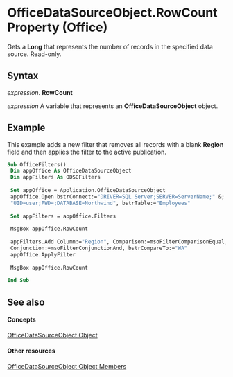 
# OfficeDataSourceObject.RowCount Property (Office)

Gets a  **Long** that represents the number of records in the specified data source. Read-only.


## Syntax

 _expression_. **RowCount**

 _expression_ A variable that represents an **OfficeDataSourceObject** object.


## Example

This example adds a new filter that removes all records with a blank  **Region** field and then applies the filter to the active publication.


```vb
Sub OfficeFilters() 
 Dim appOffice As OfficeDataSourceObject 
 Dim appFilters As ODSOFilters 
 
 Set appOffice = Application.OfficeDataSourceObject 
 appOffice.Open bstrConnect:="DRIVER=SQL Server;SERVER=ServerName;" &; _ 
 "UID=user;PWD=;DATABASE=Northwind", bstrTable:="Employees" 
 
 Set appFilters = appOffice.Filters 
 
 MsgBox appOffice.RowCount 
 
 appFilters.Add Column:="Region", Comparison:=msoFilterComparisonEqual, _ 
 Conjunction:=msoFilterConjunctionAnd, bstrCompareTo:="WA" 
 appOffice.ApplyFilter 
 
 MsgBox appOffice.RowCount 
 
End Sub
```


## See also


#### Concepts


[OfficeDataSourceObject Object](d5e5401b-643e-c12c-2648-f281af481f45.md)
#### Other resources


[OfficeDataSourceObject Object Members](57ba0dc6-80e7-04a9-a619-2a3e6aa2cdff.md)